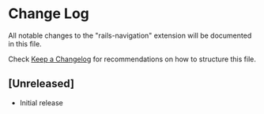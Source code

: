 # Change Log

All notable changes to the "rails-navigation" extension will be documented in this file.

Check [Keep a Changelog](http://keepachangelog.com/) for recommendations on how to structure this file.

## [Unreleased]

- Initial release